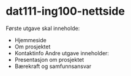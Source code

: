 # dat111-ing100-nettside
Første utgave skal inneholde:
- Hjemmeside
- Om prosjektet
- Kontaktinfo
Andre utgave inneholder:
- Presentasjon om prosjektet
- Bærekraft og samfunnsansvar
